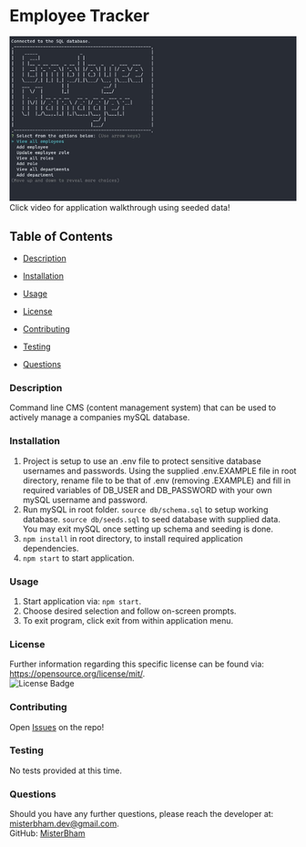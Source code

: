 # Employee Tracker
[![Application Workflow](images\employee-tracker-screenshot.jpg)](https://drive.google.com/file/d/1Yp9yI14IwEdR1sjy8xPvClruKBo6pxbG/view) <br>
Click video for application walkthrough using seeded data!

## Table of Contents 
* [Description](#Description) 

* [Installation](#Installation) 

* [Usage](#Usage) 

* [License](#License) 

* [Contributing](#Contributing) 

* [Testing](#Testing) 

* [Questions](#Questions) 

### Description
Command line CMS (content management system) that can be used to actively manage a companies mySQL database.

### Installation
1. Project is setup to use an .env file to protect sensitive database usernames and passwords. Using the supplied .env.EXAMPLE file in root directory, rename file to be that of .env (removing .EXAMPLE) and fill in required variables of DB_USER and DB_PASSWORD with your own mySQL username and password. 
2. Run mySQL in root folder. `source db/schema.sql` to setup working database. `source db/seeds.sql` to seed database with supplied data. You may exit mySQL once setting up schema and seeding is done. 
3. `npm install` in root directory, to install required application dependencies.
4. `npm start` to start application. 

### Usage
1. Start application via: `npm start`.
2. Choose desired selection and follow on-screen prompts.
3. To exit program, click exit from within application menu.

### License
Further information regarding this specific license can be found via: https://opensource.org/license/mit/. <br>
![License Badge](https://img.shields.io/badge/License-MIT-yellow.svg)

### Contributing
Open <a href="https://github.com/MisterBham/employee-tracker/issues" target="_blank">Issues</a> on the repo!

### Testing
No tests provided at this time. 

### Questions
Should you have any further questions, please reach the developer at: misterbham.dev@gmail.com. <br>
GitHub: <a href="https://github.com/MisterBham">MisterBham</a>

